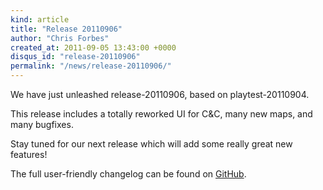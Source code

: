 ```yaml
---
kind: article
title: "Release 20110906"
author: "Chris Forbes"
created_at: 2011-09-05 13:43:00 +0000
disqus_id: "release-20110906"
permalink: "/news/release-20110906/"
---
```


We have just unleashed release-20110906, based on playtest-20110904.

This release includes a totally reworked UI for C&C, many new maps, and many bugfixes.

Stay tuned for our next release which will add some really great new features!

The full user-friendly changelog can be found on [GitHub](https://github.com/OpenRA/OpenRA/blob/release-20110906/CHANGELOG).